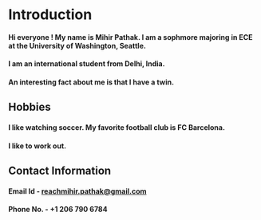 # Introduction 
#### Hi everyone ! My name is Mihir Pathak. I am a sophmore majoring in ECE at the University of Washington, Seattle. 
#### I am an international student from Delhi, India.
#### An interesting fact about me is that I have a twin.

## Hobbies 
#### I like watching soccer. My favorite football club is FC Barcelona.
#### I like to work out. 

## Contact Information
#### Email Id - reachmihir.pathak@gmail.com
#### Phone No. - +1 206 790 6784
